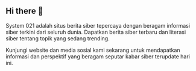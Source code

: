 ## Hi there 👋

System 021 adalah situs berita siber tepercaya dengan beragam informasi siber terkini dari seluruh dunia. Dapatkan berita siber terbaru dan literasi siber tentang topik yang sedang trending.

Kunjungi website dan media sosial kami sekarang untuk mendapatkan informasi dan perspektif yang beragam seputar kabar siber terupdate hari ini.

<!--

**Here are some ideas to get you started:**

🙋‍♀️ A short introduction - what is your organization all about?
🌈 Contribution guidelines - how can the community get involved?
👩‍💻 Useful resources - where can the community find your docs? Is there anything else the community should know?
🍿 Fun facts - what does your team eat for breakfast?
🧙 Remember, you can do mighty things with the power of [Markdown](https://docs.github.com/github/writing-on-github/getting-started-with-writing-and-formatting-on-github/basic-writing-and-formatting-syntax)
-->
